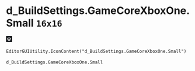 # d_BuildSettings.GameCoreXboxOne.Small `16x16`
<img src="/img/d_BuildSettings.GameCoreXboxOne.Small.png" width=16 height=16>

``` CSharp
EditorGUIUtility.IconContent("d_BuildSettings.GameCoreXboxOne.Small")
```
```
d_BuildSettings.GameCoreXboxOne.Small
```
